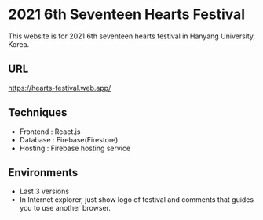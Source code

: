 # 2021 6th Seventeen Hearts Festival

This website is for 2021 6th seventeen hearts festival in Hanyang University, Korea.

## URL

https://hearts-festival.web.app/

## Techniques

- Frontend : React.js
- Database : Firebase(Firestore)
- Hosting : Firebase hosting service

## Environments

- Last 3 versions
- In Internet explorer, just show logo of festival and comments that guides you to use another browser.
